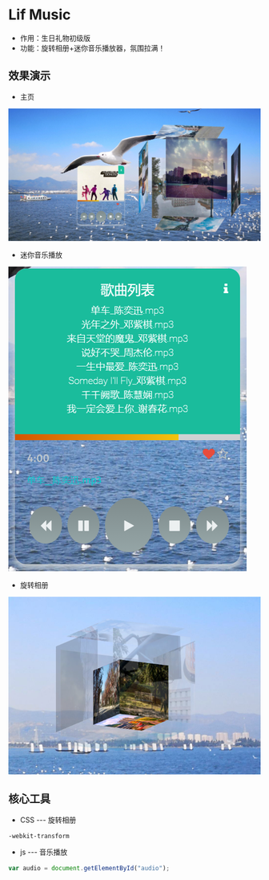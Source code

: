 # Lif Music

- 作用：生日礼物初级版
- 功能：旋转相册+迷你音乐播放器，氛围拉满！

## 效果演示

- 主页

![image-20211103153250787](image/image-20211103153250787.png)

- 迷你音乐播放

![image-20211103153328174](image/image-20211103153328174.png)

- 旋转相册

![image-20211103153402302](image/image-20211103153402302.png)



## 核心工具

- CSS --- 旋转相册

```css
-webkit-transform
```

- js  --- 音乐播放

```js
var audio = document.getElementById("audio");
```

